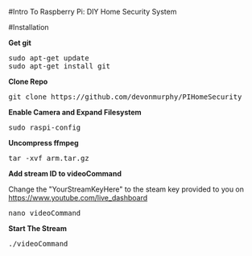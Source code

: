 #Intro To Raspberry Pi: DIY Home Security System


#Installation

**Get git**
<pre>
sudo apt-get update
sudo apt-get install git
</pre>

**Clone Repo**
<pre>
git clone https://github.com/devonmurphy/PIHomeSecurity
</pre>

**Enable Camera and Expand Filesystem**
<pre>
sudo raspi-config
</pre>

**Uncompress ffmpeg**
<pre>
tar -xvf arm.tar.gz
</pre>

**Add stream ID to videoCommand**


Change the "YourStreamKeyHere" to the steam key provided to you on https://www.youtube.com/live_dashboard
<pre>
nano videoCommand
</pre>

**Start The Stream**
<pre>
./videoCommand
</pre>

